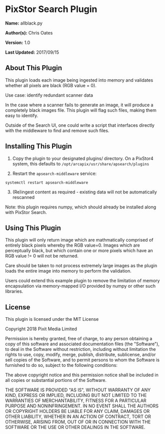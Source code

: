 # PixStor Search Plugin

**Name:** allblack.py

**Author(s):** Chris Oates

**Version:** 1.0

**Last Updated:** 2017/09/15


## About This Plugin

This plugin loads each image being ingested into memory and validates whether all pixels are black (RGB value = 0).

Use case: identify redundant scanner data

In the case where a scanner fails to generate an image, it will produce a completely black images file.
This plugin will flag such files, making them easy to identify.

Outside of the Search UI, one could write a script that interfaces directly with the middleware to find and remove such files.


## Installing This Plugin

1. Copy the plugin to your designated plugins/ directory. On a PixStor4 system, this defaults to `/opt/arcapix/usr/share/apsearch/plugins`

2. Restart the `apsearch-middleware` service:

```
systemctl restart apsearch-middleware
```

3. (Re)ingest content as required - existing data will not be automatically rescanned

Note: this plugin requires numpy, which should already be installed along with PixStor Search.


## Using This Plugin

This plugin will only return image which are mathmatically comprised of entirely black pixels whereby the RGB value=0. Images which are perceptually black, but which contain one or more pixels which have an RGB value != 0 will not be returned.

Care should be taken to not process extremely large images as the plugin loads the entire image into memory to perform the validation.

Users could extend this example plugin to remove the limitation of memory encapsulation via memory-mapped I/O provided by numpy or other such libraries.


## License

This plugin is licensed under the MIT License

Copyright 2018 Pixit Media Limited

Permission is hereby granted, free of charge, to any person obtaining a copy of this software and associated documentation files (the "Software"), to deal in the Software without restriction, including without limitation the rights to use, copy, modify, merge, publish, distribute, sublicense, and/or sell copies of the Software, and to permit persons to whom the Software is furnished to do so, subject to the following conditions:

The above copyright notice and this permission notice shall be included in all copies or substantial portions of the Software.

THE SOFTWARE IS PROVIDED "AS IS", WITHOUT WARRANTY OF ANY KIND, EXPRESS OR IMPLIED, INCLUDING BUT NOT LIMITED TO THE WARRANTIES OF MERCHANTABILITY, FITNESS FOR A PARTICULAR PURPOSE AND NONINFRINGEMENT. IN NO EVENT SHALL THE AUTHORS OR COPYRIGHT HOLDERS BE LIABLE FOR ANY CLAIM, DAMAGES OR OTHER LIABILITY, WHETHER IN AN ACTION OF CONTRACT, TORT OR OTHERWISE, ARISING FROM, OUT OF OR IN CONNECTION WITH THE SOFTWARE OR THE USE OR OTHER DEALINGS IN THE SOFTWARE.

